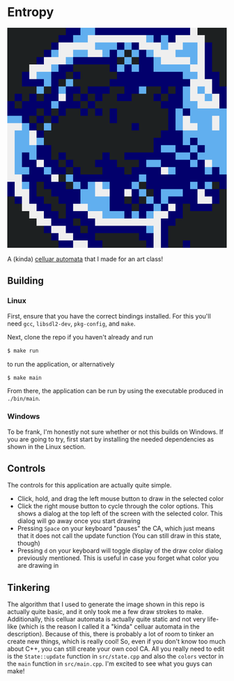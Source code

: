 # Entropy

![](assets/cool_image.png)

A (kinda) [celluar automata](https://en.wikipedia.org/wiki/Cellular_automaton) that I made for an art class!

## Building

### Linux

First, ensure that you have the correct bindings installed. For this you'll need `gcc`, `libsdl2-dev`, `pkg-config`, and `make`.

Next, clone the repo if you haven't already and run

```sh
$ make run
```

to run the application, or alternatively

```sh
$ make main
```

From there, the application can be run by using the executable produced in `./bin/main`.

### Windows

To be frank, I'm honestly not sure whether or not this builds on Windows. If you are going to try, first start by installing the needed dependencies as shown in the Linux section.

## Controls

The controls for this application are actually quite simple.

* Click, hold, and drag the left mouse button to draw in the selected color
* Click the right mouse button to cycle through the color options. This shows a dialog at the top left of the screen with the selected color. This dialog will go away once you start drawing
* Pressing `Space` on your keyboard "pauses" the CA, which just means that it does not call the update function (You can still draw in this state, though)
* Pressing `d` on your keyboard will toggle display of the draw color dialog previously mentioned. This is useful in case you forget what color you are drawing in

## Tinkering

The algorithm that I used to generate the image shown in this repo is actually quite basic, and it only took me a few draw strokes to make. Additionally, this celluar automata is actually quite static and not very life-like (which is the reason I called it a "kinda" celluar automata in the description). Because of this, there is probably a lot of room to tinker an create new things, which is really cool! So, even if you don't know too much about C++, you can still create your own cool CA. All you really need to edit is the `State::update` function in `src/state.cpp` and also the `colors` vector in the `main` function in `src/main.cpp`. I'm excited to see what you guys can make!